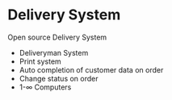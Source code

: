 # Delivery System
 Open source Delivery System

+ Deliveryman System
+ Print system
+ Auto completion of customer data on order
+ Change status on order
+ 1-∞ Computers
